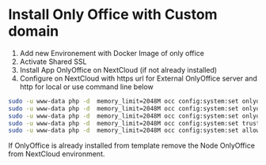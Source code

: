 # Install Only Office with Custom domain

1. Add new Environement with Docker Image of only office 
2. Activate Shared SSL
3. Install App OnlyOffice on NextCloud (if not already installed)
4. Configure on NextCloud with https url for External OnlyOffice server and http for local or use command line below

```bash
sudo -u www-data php -d  memory_limit=2048M occ config:system:set onlyoffice DocumentServerUrl --value="https://ONLYOFFICE_ENV_FQDN" --type=string
sudo -u www-data php -d  memory_limit=2048M occ config:system:set onlyoffice DocumentServerInternalUrl --value="http://ONLYOFFICE_ENV_FQDN" --type=string
sudo -u www-data php -d  memory_limit=2048M occ config:system:set onlyoffice StorageUrl --value="http://NEXTCLOUD_ENV_FQDN" --type=string
sudo -u www-data php -d  memory_limit=2048M occ config:system:set trusted_domains 3 --value="ONLYOFFICE_ENV_FQDN" --type=string
sudo -u www-data php -d  memory_limit=2048M occ config:system:set allow_local_remote_servers --value="true" --type=boolean
```

If OnlyOffice is already installed from template remove the Node OnlyOffice from NextCloud environment.
